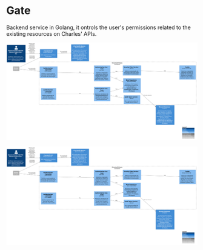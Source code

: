 # Gate

Backend service in Golang, it ontrols the user's permissions related to the existing resources on Charles' APIs.

![diagram](c3.svg)

![diagram](c3.svg)